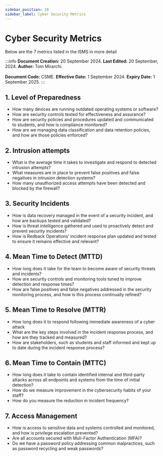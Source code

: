 ```yaml
---
sidebar_position: 10
sidebar_label: Cyber Security Metrics
---
```


# Cyber Security Metrics

Below are the 7 metrics listed in the ISMS in more detail

:::info
**Document Creation:** 20 September 2024. **Last Edited:** 20 September, 2024. **Author:** Tom Mirarchi.
<br></br>**Document Code:** CSME. **Effective Date:** 1 September 2024. **Expiry Date:** 1 September 2025.
:::

## 1. Level of Preparedness
-   How many devices are running outdated operating systems or software?
-	How are security controls tested for effectiveness and assurance?
-	How are security policies and procedures updated and communicated to students, and how is compliance monitored?
-	How are we managing data classification and data retention policies, and how are those policies enforced?

## 2. Intrusion attempts
-	What is the average time it takes to investigate and respond to detected intrusion attempts?
-	What measures are in place to prevent false positives and false negatives in intrusion detection systems?
-	How many unauthorized access attempts have been detected and blocked by the firewall?

## 3. Security Incidents
-	How is data recovery managed in the event of a security incident, and how are backups tested and validated?
-	How is threat intelligence gathered and used to proactively detect and prevent security incidents?
-	How is Redback Operations’ incident response plan updated and tested to ensure it remains effective and relevant?

## 4. Mean Time to Detect (MTTD)
-	How long does it take for the team to become aware of security threats and incidents?
-	How are security controls and monitoring tools tuned to improve detection and response times?
-	How are false positives and false negatives addressed in the security monitoring process, and how is this process continually refined?

## 5. Mean Time to Resolve (MTTR) 
-	How long does it to respond following immediate awareness of a cyber attack
-	What are the key steps involved in the incident response process, and how are they tracked and measured?
-	How are stakeholders, such as students and staff informed and kept up to date during the incident response process?

## 6. Mean Time to Contain (MTTC) 
-	How long does it take to contain identified internal and third-party attacks across all endpoints and systems from the time of initial detection?
-	How do we measure improvement in the cybersecurity habits of your staff?
-	How do you measure the reduction in incident frequency?

## 7. Access Management
-	How is access to sensitive data and systems controlled and monitored, and how is privilege escalation prevented?
-	Are all accounts secured with Muli-Factor Authentication (MFA)?
-	Do we have a password policy addressing common malpractices, such as password recycling and weak passwords?
